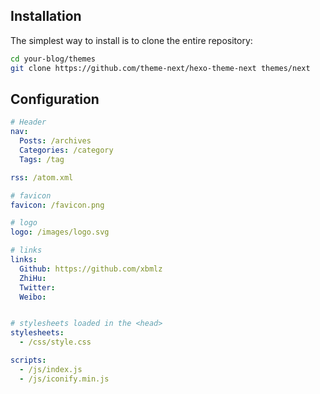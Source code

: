 ## Installation

The simplest way to install is to clone the entire repository:

```bash
cd your-blog/themes
git clone https://github.com/theme-next/hexo-theme-next themes/next
```

## Configuration

```yaml
# Header
nav:
  Posts: /archives
  Categories: /category
  Tags: /tag

rss: /atom.xml

# favicon
favicon: /favicon.png

# logo
logo: /images/logo.svg

# links
links:
  Github: https://github.com/xbmlz
  ZhiHu:
  Twitter:
  Weibo:


# stylesheets loaded in the <head>
stylesheets:
  - /css/style.css

scripts:
  - /js/index.js
  - /js/iconify.min.js

```

